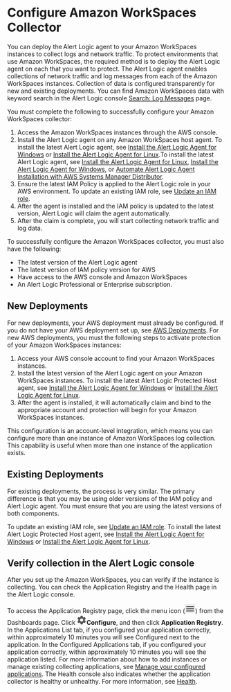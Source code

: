 # Configure Amazon WorkSpaces Collector

You can deploy the Alert Logic agent to your Amazon WorkSpaces instances to collect logs and network traffic. To protect environments that use Amazon WorkSpaces, the required method is to deploy the Alert Logic agent on each  that you want to protect. The Alert Logic agent enables collections of network traffic and log messages from each of the Amazon WorkSpaces instances. Collection of data is configured transparently for new and existing deployments. You can find Amazon WorkSpaces data with keyword search in the Alert Logic console [Search: Log Messages](../../analyze/log-message-search.md) page.

You must complete the following to successfully configure your Amazon WorkSpaces  collector:

1. Access the Amazon WorkSpaces instances through the AWS console.
2. Install the Alert Logic agent on any Amazon WorkSpaces host agent. To install the latest Alert Logic agent, see [Install the Alert Logic Agent for Windows](../../prepare/alert-logic-agent-windows.md) or [Install the Alert Logic Agent for Linux](../../prepare/alert-logic-agent-linux.md).To install the latest Alert Logic agent, see [Install the Alert Logic Agent for Linux](../../prepare/alert-logic-agent-linux.md), [Install the Alert Logic Agent for Windows](../../prepare/alert-logic-agent-windows.md), or [Automate Alert Logic Agent Installation with AWS Systems Manager Distributor](../../prepare/agent-install-automated-aws.md).
3. Ensure the latest IAM Policy is applied to the Alert Logic role in your AWS environment. To update an existing IAM role, see [Update an IAM role](../../prepare/iam-role-creation.md#UpdateanIAMrole).
4. After the agent is installed and the IAM policy is updated to the latest version, Alert Logic will claim the agent automatically.
5. After the claim is complete, you will start collecting network traffic and log data.

To successfully configure the Amazon WorkSpaces collector, you must also have the following:

* The latest version of the Alert Logic agent
* The latest version of IAM policy version for AWS
* Have access to the AWS console and Amazon WorkSpaces
* An Alert Logic Professional or Enterprise subscription.

## New Deployments

For new deployments, your AWS deployment must already be configured. If you do not have your AWS deployment set up, see [AWS Deployments](../../get-started/about-deployment-types.md#aws-deployments). For new AWS deployments, you must the following steps to activate protection of your Amazon WorkSpaces instances:

1. Access your AWS console account to find your Amazon WorkSpaces instances.
2. Install the latest version of the Alert Logic agent on your Amazon WorkSpaces instances.  To install the latest Alert Logic Protected Host agent, see [Install the Alert Logic Agent for Windows](../../prepare/alert-logic-agent-windows.md) or [Install the Alert Logic Agent for Linux](../../prepare/alert-logic-agent-linux.md).
3. After the agent is installed, it will automatically claim and bind to the appropriate account and protection will begin for your Amazon WorkSpaces instances.

This configuration is an account-level integration, which means you can configure more than one instance of Amazon WorkSpaces log collection. This capability is useful when  more than one instance of the application exists.

## Existing Deployments

For existing deployments, the process is very similar. The primary difference is that you may be using older versions of the IAM policy and Alert Logic agent. You must ensure that you are using the latest versions of both components.

To update an existing IAM role, see [Update an IAM role](../../prepare/iam-role-creation.md#UpdateanIAMrole). To install the latest Alert Logic Protected Host agent, see [Install the Alert Logic Agent for Windows](../../prepare/alert-logic-agent-windows.md) or [Install the Alert Logic Agent for Linux](../../prepare/alert-logic-agent-linux.md).

## Verify collection in the Alert Logic console

After you set up the Amazon WorkSpaces, you can verify if the instance is collecting. You can check the Application Registry and the Health page in the Alert Logic console.

To access the Application Registry page, click the menu icon (![](../../Resources/Images/dashboard/menu-icon.png)) from the Dashboards page. Click ![](../../Resources/Images/dashboard/configure-icon.png)**Configure**, and then click **Application Registry**.
In the Applications List tab, if you configured your application correctly, within approximately 10 minutes you will see Configured next to the application. In the Configured Applications tab, if you configured your application correctly, within approximately 10 minutes you will see the application listed. For more information about how to add instances or manage existing collecting applications, see [Manage your configured applications](../application-registry.md#Configur).
The Health console also indicates whether the application collector  is healthy or unhealthy. For more information, see [Health](../../analyze/health.md).
